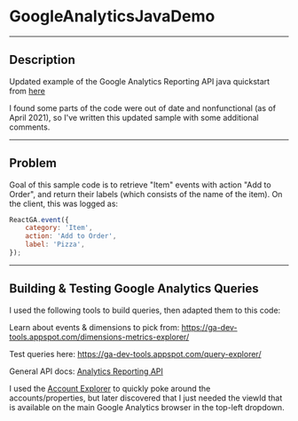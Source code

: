 # GoogleAnalyticsJavaDemo

---

## Description

Updated example of the Google Analytics Reporting API java quickstart from [here](https://developers.google.com/analytics/devguides/reporting/core/v4/quickstart/service-java)

I found some parts of the code were out of date and nonfunctional (as of April 2021), so I've written this updated sample with some additional comments.

---

## Problem

Goal of this sample code is to retrieve "Item" events with action "Add to Order",
and return their labels (which consists of the name of the item).
On the client, this was logged as:

```js
ReactGA.event({
    category: 'Item',
    action: 'Add to Order',
    label: 'Pizza',
});
```

---

## Building & Testing Google Analytics Queries

I used the following tools to build queries, then adapted them to this code:

Learn about events & dimensions to pick from:
https://ga-dev-tools.appspot.com/dimensions-metrics-explorer/

Test queries here:
https://ga-dev-tools.appspot.com/query-explorer/

General API docs: [Analytics Reporting API](https://developers.google.com/analytics/devguides/reporting/core/v4)

I used the [Account Explorer](https://ga-dev-tools.appspot.com/account-explorer/) to quickly poke around the
accounts/properties, but later discovered that I just needed the viewId that is available on the main
Google Analytics browser in the top-left dropdown.


